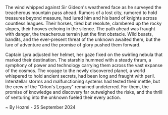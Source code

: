 
The wind whipped against Sir Gideon's weathered face as he surveyed the treacherous mountain pass ahead. Rumors of a lost city, rumored to hold treasures beyond measure, had lured him and his band of knights across countless leagues. Their horses, tired but resolute, clambered up the rocky slopes, their hooves echoing in the silence. The path ahead was fraught with danger, the treacherous terrain just the first obstacle. Wild beasts, bandits, and the ever-present threat of the unknown awaited them, but the lure of adventure and the promise of glory pushed them forward.

Captain Lyra adjusted her helmet, her gaze fixed on the swirling nebula that marked their destination. The starship hummed with a steady thrum, a symphony of power and technology carrying them across the vast expanse of the cosmos. The voyage to the newly discovered planet, a world whispered to hold ancient secrets, had been long and fraught with peril. Interstellar storms and malfunctioning systems had tested their mettle, but the crew of the "Orion's Legacy" remained undeterred. For them, the promise of knowledge and discovery far outweighed the risks, and the thrill of venturing into the unknown fueled their every action. 

~ By Hozmi - 25 September 2024
